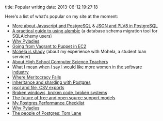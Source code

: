 title: Popular writing
date: 2013-06-12 19:27:18

Here's a list of what's popular on my site at the moment:

*   [More about Javascript and PostgreSQL][1] & [JSON and PLV8 in PostgreSQL][2]
*   [A practical guide to using alembic][3] (a database schema migration tool for SQLAlchemy users)
*   [Why Pyladies][4]
*   [Going from Vagrant to Puppet in EC2][5]
*   [Mohela is shady][6] (about my experience with Mohela, a student loan servicer)
*   [About High School Computer Science Teachers][7]
*   [What I mean when I say I would like more women in the software industry][8]
*   [Where Meritocracy Fails][9]
*   [Inheritance and sharding with Postgres][10]
*   [psql and file, CSV exports][11]
*   [Broken windows, broken code, broken systems][12]
*   [The future of free and open source support models][13]
*   [My Postgres Performance Checklist][14]
*   [Why Pyladies][4]
*   [The people of Postgres: Tom Lane][15]

 [1]: /daily/2013/05/31/more-about-javascript-and-postgresql/
 [2]: /daily/2013/05/31/json-plv8-and-postgres-9-3/
 [3]: /daily/2013/07/02/a-practical-guide-to-using-alembic/
 [4]: /daily/2013/02/23/why-pyladies/
 [5]: /daily/2011/10/28/going-from-vagrant-and-puppet-into-ec2-a-short-survey-of-5-tools-and-two-i-didnt-bother-trying/
 [6]: /daily/2012/02/23/mohela-is-shady/
 [7]: /daily/2013/03/10/about-high-school-computer-science-teachers/
 [8]: /daily/2012/05/11/what-i-mean-when-i-say-i-would-like-more-women-in-the-software-industry/
 [9]: /daily/2011/03/30/where-meritocracy-fails/
 [10]: /daily/2012/03/14/inheritance-and-sharding-with-postgres
 [11]: /daily/2007/10/13/psql-and-file-csv-exports/
 [12]: /daily/2011/03/02/broken-windows-broken-code-broken-systems/
 [13]: /daily/2009/04/25/the-future-of-free-and-open-source-support-models/
 [14]: /daily/2011/09/22/my-postgres-performance-checklist/
 [15]: /daily/2013/05/24/the-people-of-postgres-tom-lane/
